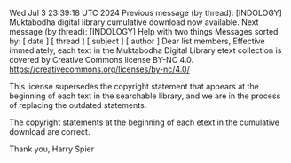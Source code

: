 
Wed Jul 3 23:39:18 UTC 2024
Previous message (by thread): [INDOLOGY] Muktabodha digital library cumulative download now available.
Next message (by thread): [INDOLOGY] Help with two things
Messages sorted by: [ date ] [ thread ] [ subject ] [ author ]
Dear list members,
Effective immediately, each text in the Muktabodha Digital Library etext
collection is covered by Creative Commons license BY-NC 4.0.
https://creativecommons.org/licenses/by-nc/4.0/

This license supersedes the copyright statement that appears at the
beginning of each text in the searchable library, and we are in the process
of replacing the outdated statements.

The copyright statements at the beginning of each etext in the cumulative
download are correct.

Thank you,
Harry Spier